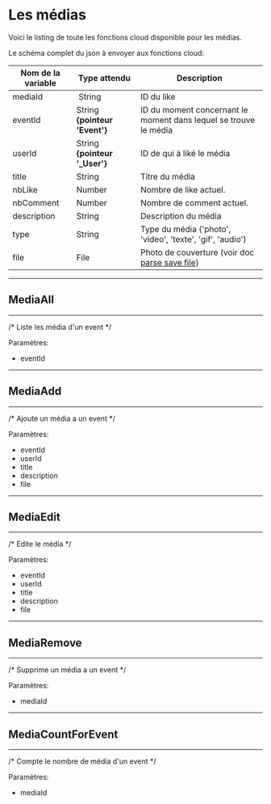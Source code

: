 # Les médias

Voici le listing de toute les fonctions cloud disponible pour les médias.

Le schéma complet du json à envoyer aux fonctions cloud:

| Nom de la variable | Type attendu                 | Description|
| ------------------ | ---------------------------- | ------ |
 mediaId | String | ID du like
 eventId | String **{pointeur 'Event'}** | ID du moment concernant le moment dans lequel se trouve le média
 userId | String **{pointeur '_User'}** | ID de qui à liké le média
 title | String | Titre du média
 nbLike | Number | Nombre de like actuel.
 nbComment | Number | Nombre de comment actuel.
 description | String | Description du média
 type | String | Type du média ('photo', 'video', 'texte', 'gif', 'audio')
 file | File | Photo de couverture (voir doc [parse save file](https://www.parse.com/docs/ios_guide#files/iOS))

----------------------
## MediaAll
----------------------

/* Liste les média d'un event */

Paramètres:

* eventId

----------------------
## MediaAdd
----------------------

/* Ajoute un média a un event */

Paramètres:

* eventId
* userId
* title
* description
* file

----------------------
## MediaEdit
----------------------

/* Edite le média */

Paramètres:

* eventId
* userId
* title
* description
* file

----------------------
## MediaRemove
----------------------

/* Supprime un média a un event */

Paramètres:

* mediaId

----------------------
## MediaCountForEvent
----------------------

/* Compte le nombre de média d'un event */

Paramètres:

* mediaId
